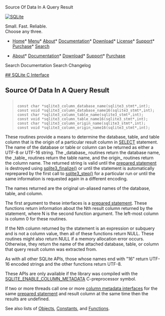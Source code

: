 




Source Of Data In A Query Result




[![SQLite](../images/sqlite370_banner.gif)](../index.html)


Small. Fast. Reliable.  
Choose any three.


* [Home](../index.html)* [Menu](javascript:void(0))* [About](../about.html)* [Documentation](../docs.html)* [Download](../download.html)* [License](../copyright.html)* [Support](../support.html)* [Purchase](../prosupport.html)* [Search](javascript:void(0))




* [About](../about.html)* [Documentation](../docs.html)* [Download](../download.html)* [Support](../support.html)* [Purchase](../prosupport.html)






Search Documentation
Search Changelog









[## SQLite C Interface](../c3ref/intro.html)
## Source Of Data In A Query Result




> ```
> 
> const char *sqlite3_column_database_name(sqlite3_stmt*,int);
> const void *sqlite3_column_database_name16(sqlite3_stmt*,int);
> const char *sqlite3_column_table_name(sqlite3_stmt*,int);
> const void *sqlite3_column_table_name16(sqlite3_stmt*,int);
> const char *sqlite3_column_origin_name(sqlite3_stmt*,int);
> const void *sqlite3_column_origin_name16(sqlite3_stmt*,int);
> 
> ```



These routines provide a means to determine the database, table, and
table column that is the origin of a particular result column in
[SELECT](../lang_select.html) statement.
The name of the database or table or column can be returned as
either a UTF\-8 or UTF\-16 string. The \_database\_ routines return
the database name, the \_table\_ routines return the table name, and
the origin\_ routines return the column name.
The returned string is valid until the [prepared statement](../c3ref/stmt.html) is destroyed
using [sqlite3\_finalize()](../c3ref/finalize.html) or until the statement is automatically
reprepared by the first call to [sqlite3\_step()](../c3ref/step.html) for a particular run
or until the same information is requested
again in a different encoding.


The names returned are the original un\-aliased names of the
database, table, and column.


The first argument to these interfaces is a [prepared statement](../c3ref/stmt.html).
These functions return information about the Nth result column returned by
the statement, where N is the second function argument.
The left\-most column is column 0 for these routines.


If the Nth column returned by the statement is an expression or
subquery and is not a column value, then all of these functions return
NULL. These routines might also return NULL if a memory allocation error
occurs. Otherwise, they return the name of the attached database, table,
or column that query result column was extracted from.


As with all other SQLite APIs, those whose names end with "16" return
UTF\-16 encoded strings and the other functions return UTF\-8\.


These APIs are only available if the library was compiled with the
[SQLITE\_ENABLE\_COLUMN\_METADATA](../compile.html#enable_column_metadata) C\-preprocessor symbol.


If two or more threads call one or more
[column metadata interfaces](../c3ref/column_database_name.html)
for the same [prepared statement](../c3ref/stmt.html) and result column
at the same time then the results are undefined.


See also lists of
 [Objects](../c3ref/objlist.html),
 [Constants](../c3ref/constlist.html), and
 [Functions](../c3ref/funclist.html).


